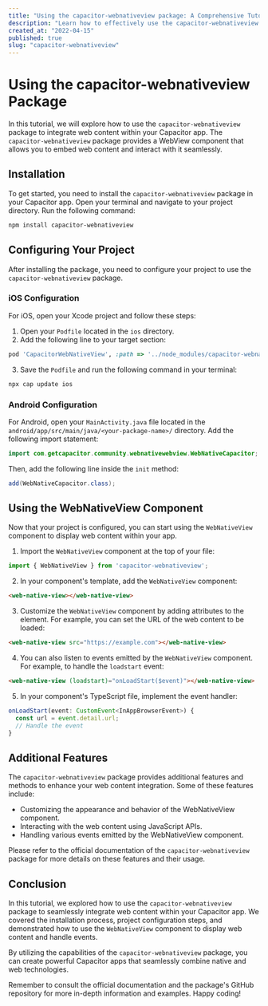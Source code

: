 ```yaml
---
title: "Using the capacitor-webnativeview package: A Comprehensive Tutorial"
description: "Learn how to effectively use the capacitor-webnativeview package to enhance your Capacitor app."
created_at: "2022-04-15"
published: true
slug: "capacitor-webnativeview"
---
```


# Using the capacitor-webnativeview Package

In this tutorial, we will explore how to use the `capacitor-webnativeview` package to integrate web content within your Capacitor app. The `capacitor-webnativeview` package provides a WebView component that allows you to embed web content and interact with it seamlessly.

## Installation

To get started, you need to install the `capacitor-webnativeview` package in your Capacitor app. Open your terminal and navigate to your project directory. Run the following command:

```bash
npm install capacitor-webnativeview
```

## Configuring Your Project

After installing the package, you need to configure your project to use the `capacitor-webnativeview` package. 

### iOS Configuration

For iOS, open your Xcode project and follow these steps:

1. Open your `Podfile` located in the `ios` directory.
2. Add the following line to your target section:

```ruby
pod 'CapacitorWebNativeView', :path => '../node_modules/capacitor-webnativeview'
```

3. Save the `Podfile` and run the following command in your terminal:

```bash
npx cap update ios
```

### Android Configuration

For Android, open your `MainActivity.java` file located in the `android/app/src/main/java/<your-package-name>/` directory. Add the following import statement:

```java
import com.getcapacitor.community.webnativewebview.WebNativeCapacitor;
```

Then, add the following line inside the `init` method:

```java
add(WebNativeCapacitor.class);
```

## Using the WebNativeView Component

Now that your project is configured, you can start using the `WebNativeView` component to display web content within your app. 

1. Import the `WebNativeView` component at the top of your file:

```typescript
import { WebNativeView } from 'capacitor-webnativeview';
```

2. In your component's template, add the `WebNativeView` component:

```html
<web-native-view></web-native-view>
```

3. Customize the `WebNativeView` component by adding attributes to the element. For example, you can set the URL of the web content to be loaded:

```html
<web-native-view src="https://example.com"></web-native-view>
```

4. You can also listen to events emitted by the `WebNativeView` component. For example, to handle the `loadstart` event:

```html
<web-native-view (loadstart)="onLoadStart($event)"></web-native-view>
```

5. In your component's TypeScript file, implement the event handler:

```typescript
onLoadStart(event: CustomEvent<InAppBrowserEvent>) {
  const url = event.detail.url;
  // Handle the event
}
```

## Additional Features

The `capacitor-webnativeview` package provides additional features and methods to enhance your web content integration. Some of these features include:

- Customizing the appearance and behavior of the WebNativeView component.
- Interacting with the web content using JavaScript APIs.
- Handling various events emitted by the WebNativeView component.

Please refer to the official documentation of the `capacitor-webnativeview` package for more details on these features and their usage.

## Conclusion

In this tutorial, we explored how to use the `capacitor-webnativeview` package to seamlessly integrate web content within your Capacitor app. We covered the installation process, project configuration steps, and demonstrated how to use the `WebNativeView` component to display web content and handle events.

By utilizing the capabilities of the `capacitor-webnativeview` package, you can create powerful Capacitor apps that seamlessly combine native and web technologies.

Remember to consult the official documentation and the package's GitHub repository for more in-depth information and examples. Happy coding!